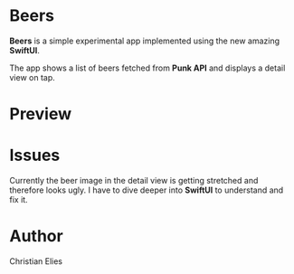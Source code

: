 # Beers
**Beers** is a simple experimental app implemented using the new amazing **SwiftUI**.

The app shows a list of beers fetched from **Punk API** and displays a detail view on tap.

# Preview


# Issues

Currently the beer image in the detail view is getting stretched and therefore looks ugly. I have to dive deeper into **SwiftUI** to understand and fix it.

# Author

Christian Elies
